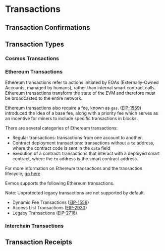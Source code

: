 # Transactions

## Transaction Confirmations
## Transaction Types
### Cosmos Transactions
### Ethereum Transactions

Ethereum transactions refer to actions initiated by EOAs (Externally-Owned Accounts, managed by humans), rather than internal smart contract calls. Ethereum transactions transform the state of the EVM and therefore must be broadcasted to the entire network.

Ethereum transactions also require a fee, known as `gas`. ([EIP-1559](https://eips.ethereum.org/EIPS/eip-1559)) introduced the idea of a base fee, along with a priority fee which serves as an incentive for miners to include specific transactions in blocks.

There are several categories of Ethereum transactions:
* Regular transactions: transactions from one account to another.
* Contract deployment transactions: transactions without a `to` address, where the contract code is sent in the `data` field
* execution of a contract: transactions that interact with a deployed smart contract, where the `to` address is the smart contract address.
  
For more information on Ethereum transactions and the transaction lifecycle, [go here](https://ethereum.org/en/developers/docs/transactions/).

Evmos supports the following Ethereum transactions.

Note: Unprotected legacy transactions are not supported by default.

* Dynamic Fee Transactions ([EIP-1559](https://eips.ethereum.org/EIPS/eip-1559))
* Access List Transactions ([EIP-2930](https://eips.ethereum.org/EIPS/eip-2930))
* Legacy Transactions ([EIP-2718](https://eips.ethereum.org/EIPS/eip-2718))
  
### Interchain Transactions
## Transaction Receipts